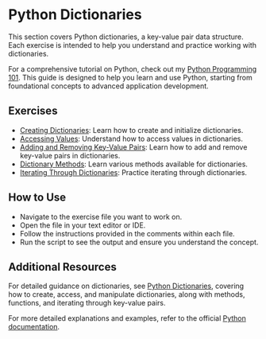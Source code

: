 # Python Dictionaries

This section covers Python dictionaries, a key-value pair data structure. Each exercise is intended to help you understand and practice working with dictionaries.

For a comprehensive tutorial on Python, check out my [Python Programming 101](https://joj-macho.github.io/workspace/python). This guide is designed to help you learn and use Python, starting from foundational concepts to advanced application development.


## Exercises

- [Creating Dictionaries](creating_dictionaries.py): Learn how to create and initialize dictionaries.
- [Accessing Values](accessing_values.py): Understand how to access values in dictionaries.
- [Adding and Removing Key-Value Pairs](adding_removing_pairs.py): Learn how to add and remove key-value pairs in dictionaries.
- [Dictionary Methods](dictionary_methods.py): Learn various methods available for dictionaries.
- [Iterating Through Dictionaries](iterating_dictionaries.py): Practice iterating through dictionaries.


## How to Use

- Navigate to the exercise file you want to work on.
- Open the file in your text editor or IDE.
- Follow the instructions provided in the comments within each file.
- Run the script to see the output and ensure you understand the concept.


## Additional Resources

For detailed guidance on dictionaries, see [Python Dictionaries](https://joj-macho.github.io/workspace/python/dictionaries), covering how to create, access, and manipulate dictionaries, along with methods, functions, and iterating through key-value pairs.

For more detailed explanations and examples, refer to the official [Python documentation](https://docs.python.org/3/).